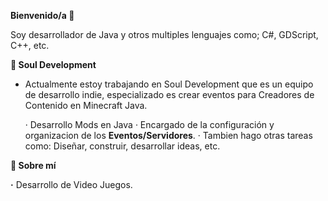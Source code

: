 **Bienvenido/a 👋**

Soy desarrollador de Java y otros multiples lenguajes como; C#, GDScript, C++, etc.

**💼 Soul Development**

- Actualmente estoy trabajando en Soul Development que es un equipo de desarrollo indie, especializado es crear eventos para Creadores de Contenido en Minecraft Java.
 
  · Desarrollo Mods en Java
  · Encargado de la configuración y organizacion de los **Eventos/Servidores**.
  · Tambien hago otras tareas como: Diseñar, construir, desarrollar ideas, etc.

 **🚀 Sobre mí**

   **·** Desarrollo de Video Juegos.
